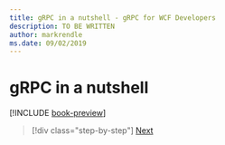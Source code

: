 ```yaml
---
title: gRPC in a nutshell - gRPC for WCF Developers
description: TO BE WRITTEN
author: markrendle
ms.date: 09/02/2019
---
```


# gRPC in a nutshell

[!INCLUDE [book-preview](../../../includes/book-preview.md)]

>[!div class="step-by-step"]
>[Next](grpc-overview.md)
